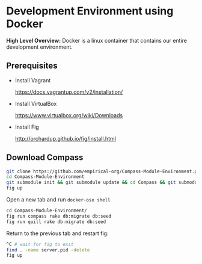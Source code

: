 # Development Environment using Docker

__High Level Overview:__ Docker is a linux container that contains our entire development environment. 


## Prerequisites

* Install Vagrant

  https://docs.vagrantup.com/v2/installation/

* Install VirtualBox 

  https://www.virtualbox.org/wiki/Downloads

* Install Fig
  
  http://orchardup.github.io/fig/install.html

## Download Compass

~~~ sh
git clone https://github.com/empirical-org/Compass-Module-Environment.git
cd Compass-Module-Environment
git submodule init && git submodule update && cd Compass && git submodule init && git submodule update && cd ../Compass-API && git submodule init && git submodule update && cd ..
fig up
~~~

Open a new tab and run `docker-osx shell`

~~~ sh
cd Compass-Module-Environment/
fig run compass rake db:migrate db:seed
fig run quill rake db:migrate db:seed
~~~

Return to the previous tab and restart fig:

~~~ sh
^C # wait for fig to exit
find . -name server.pid -delete
fig up
~~~



